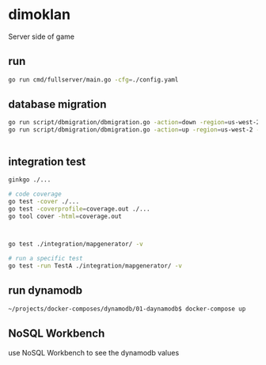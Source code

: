 # dimoklan

Server side of game


## run

```bash
go run cmd/fullserver/main.go -cfg=./config.yaml
```

## database migration

```bash
go run script/dbmigration/dbmigration.go -action=down -region=us-west-2 -endpoint=http://127.0.0.1:8000
go run script/dbmigration/dbmigration.go -action=up -region=us-west-2 -endpoint=http://127.0.0.1:8000



```

## integration test

```bash
ginkgo ./...

# code coverage
go test -cover ./...
go test -coverprofile=coverage.out ./...
go tool cover -html=coverage.out



go test ./integration/mapgenerator/ -v

# run a specific test
go test -run TestA ./integration/mapgenerator/ -v
```

## run dynamodb

```bash
~/projects/docker-composes/dynamodb/01-daynamodb$ docker-compose up
```

## NoSQL Workbench

use NoSQL Workbench to see the dynamodb values
